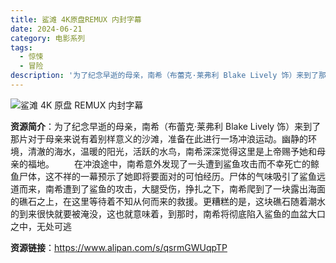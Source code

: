 ```yaml
---
title: 鲨滩 4K原盘REMUX 内封字幕
date: 2024-06-21
category: 电影系列
tags:
  - 惊悚
  - 冒险
description: '为了纪念早逝的母亲，南希（布蕾克·莱弗利 Blake Lively 饰）来到了那片对于母亲来说有着别样意义的沙滩，准备在此进行一场冲浪运动。幽静的环境，清澈的海水，温暖的阳光，活跃的水鸟，南希深深觉得这里是上帝赐予她和母亲的福地。在冲浪途中，南希意外发现了一头遭到鲨鱼攻击而不幸死亡的鲸鱼尸体，这不祥的一幕预示了她即将要面对的可怕经历。尸体的气味吸引了鲨鱼远道而来，南希遭到了鲨鱼的攻击，大腿受伤，挣扎之下，南希爬到了一块露出海面的礁石之上，在这里等待着不知从何而来的救援。更糟糕的是，这块礁石随着潮水的到来很快就要被淹没，这也就意味着，到那时，南希将彻底陷入鲨鱼的血盆大口之中，无处可逃'
---
```


![鲨滩 4K 原盘 REMUX 内封字幕](https://p6.itc.cn/q_70/images03/20220825/ca90df19f4734775abab0bb886583cd3.png)

**资源简介**：为了纪念早逝的母亲，南希（布蕾克·莱弗利 Blake Lively 饰）来到了那片对于母亲来说有着别样意义的沙滩，准备在此进行一场冲浪运动。幽静的环境，清澈的海水，温暖的阳光，活跃的水鸟，南希深深觉得这里是上帝赐予她和母亲的福地。
　　在冲浪途中，南希意外发现了一头遭到鲨鱼攻击而不幸死亡的鲸鱼尸体，这不祥的一幕预示了她即将要面对的可怕经历。尸体的气味吸引了鲨鱼远道而来，南希遭到了鲨鱼的攻击，大腿受伤，挣扎之下，南希爬到了一块露出海面的礁石之上，在这里等待着不知从何而来的救援。更糟糕的是，这块礁石随着潮水的到来很快就要被淹没，这也就意味着，到那时，南希将彻底陷入鲨鱼的血盆大口之中，无处可逃

**资源链接**：https://www.alipan.com/s/qsrmGWUqpTP

